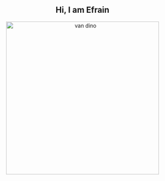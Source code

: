 <h2 align='center'> Hi, I am Efrain </h2>

<p align="center">
  <img src="https://github.com/user-attachments/assets/194cbec1-5b54-41ea-8138-74ee28dfa7c5" alt="van dino" width="400"/>
</p>
<!-- ## Hi  👋
**EfrainRP/EfrainRP** is a ✨ _special_ ✨ repository because its `README.md` (this file) appears on your GitHub profile.

Here are some ideas to get you started:

- 🔭 I’m currently working on ...
- 🌱 I’m currently learning ...
- 👯 I’m looking to collaborate on ...
- 🤔 I’m looking for help with ...
- 💬 Ask me about ...
- 📫 How to reach me: ...
- 😄 Pronouns: ...
- ⚡ Fun fact: ...
-->
